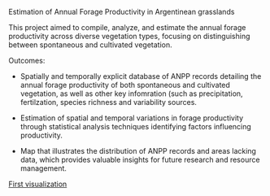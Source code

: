 Estimation of Annual Forage Productivity in Argentinean grasslands 

This project aimed to compile, analyze, and estimate the annual forage productivity across diverse vegetation types, focusing on distinguishing between spontaneous and cultivated vegetation.

Outcomes:

- Spatially and temporally explicit database of ANPP records detailing the annual forage productivity of both spontaneous and cultivated vegetation, as well as other key infomration (such as precipitation, fertilzation, species richness and variability sources.

- Estimation of spatial and temporal variations in forage productivity through statistical analysis techniques identifying factors influencing productivity.

- Map that illustrates the distribution of ANPP records and areas lacking data, which provides valuable insights for future research and resource management.

[First visualization](anpp_dataset_visualization.pdf)
